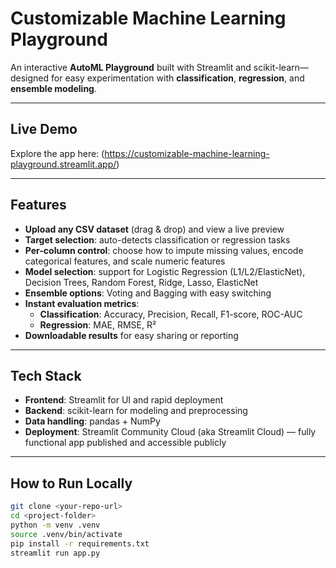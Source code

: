 # Customizable Machine Learning Playground

An interactive **AutoML Playground** built with Streamlit and scikit-learn—designed for easy experimentation with **classification**, **regression**, and **ensemble modeling**.

---

##  Live Demo  
Explore the app here: (https://customizable-machine-learning-playground.streamlit.app/)

---

##  Features  
- **Upload any CSV dataset** (drag & drop) and view a live preview  
- **Target selection**: auto-detects classification or regression tasks  
- **Per-column control**: choose how to impute missing values, encode categorical features, and scale numeric features  
- **Model selection**: support for Logistic Regression (L1/L2/ElasticNet), Decision Trees, Random Forest, Ridge, Lasso, ElasticNet  
- **Ensemble options**: Voting and Bagging with easy switching  
- **Instant evaluation metrics**:
  - **Classification**: Accuracy, Precision, Recall, F1-score, ROC-AUC  
  - **Regression**: MAE, RMSE, R²  
- **Downloadable results** for easy sharing or reporting  

---

##  Tech Stack  
- **Frontend**: Streamlit for UI and rapid deployment  
- **Backend**: scikit-learn for modeling and preprocessing  
- **Data handling**: pandas + NumPy  
- **Deployment**: Streamlit Community Cloud (aka Streamlit Cloud) — fully functional app published and accessible publicly  

---

##  How to Run Locally  
```bash
git clone <your-repo-url>
cd <project-folder>
python -m venv .venv
source .venv/bin/activate
pip install -r requirements.txt
streamlit run app.py
